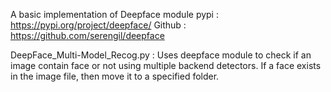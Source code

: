 A basic implementation of Deepface module
pypi : https://pypi.org/project/deepface/
Github : https://github.com/serengil/deepface

DeepFace_Multi-Model_Recog.py : Uses deepface module to check if an image contain face or not using multiple backend detectors.
If a face exists in the image file, then move it to a specified folder.
